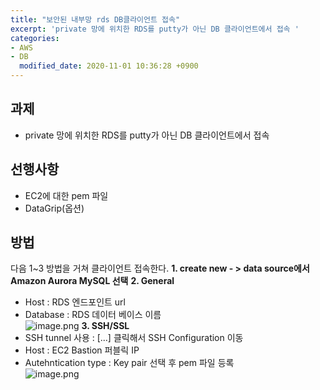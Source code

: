 ```yaml
---
title: "보안된 내부망 rds DB클라이언트 접속"
excerpt: 'private 망에 위치한 RDS를 putty가 아닌 DB 클라이언트에서 접속 '
categories:
- AWS
- DB
  modified_date: 2020-11-01 10:36:28 +0900
---
```


## 과제
- private 망에 위치한 RDS를 putty가 아닌 DB 클라이언트에서 접속

##  선행사항
- EC2에 대한 pem 파일
- DataGrip(옵션)

## 방법
다음 1~3 방법을 거쳐 클라이언트 접속한다.
**1. create new - > data source에서 Amazon Aurora MySQL 선택**
**2. General**
- Host : RDS 엔드포인트 url
- Database : RDS 데이터 베이스 이름    
  ![image.png](https://dasoldasol.github.io/assets/images/image/2020-11-01-image1)
  **3. SSH/SSL**
- SSH tunnel 사용 : [...] 클릭해서 SSH Configuration 이동
- Host : EC2 Bastion 퍼블릭 IP
- Autehntication type : Key pair 선택 후 pem 파일 등록    
  ![image.png](https://dasoldasol.github.io/assets/images/image/2020-11-01-image2)
 